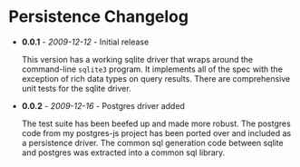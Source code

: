 # Persistence Changelog

 - **0.0.1** - *2009-12-12* - Initial release

   This version has a working sqlite driver that wraps around the command-line `sqlite3` program.  It implements all of the spec with the exception of rich data types on query results.  There are comprehensive unit tests for the sqlite driver.

 - **0.0.2** - *2009-12-16* - Postgres driver added
 
   The test suite has been beefed up and made more robust.  The postgres code from my postgres-js project has been ported over and included as a persistence driver.  The common sql generation code between sqlite and postgres was extracted into a common sql library.
